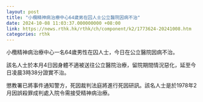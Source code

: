 ```yaml
---
layout: post
title: "​小欖精神病治療中心64歲男在囚人士公立醫院因病不治"
date: 2024-10-08 11:03:37.000000000 +08:00
link: https://news.rthk.hk/rthk/ch/component/k2/1773624-20241008.htm
categories: rthk
---
```


​小欖精神病治療中心一名64歲男性在囚人士，今日在公立醫院因病不治。

該名人士於本月4日因身體不適被送往公立醫院治療，留院期間情況惡化，延至今日凌晨3時38分證實不治。

懲教署已將事件通知警方，死因裁判法庭將進行死因研訊。該名人士是於1978年2月因誤殺罪成判處入院令需接受精神病治療。
